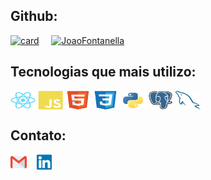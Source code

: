 ## Github:


  [![card](https://github-readme-stats.vercel.app/api?username=JoaoFontanella&theme=dark&show_icons=true)](https://github.com/anuraghazra/github-readme-stats) &nbsp;&nbsp;&nbsp;
  [![JoaoFontanella](https://github-readme-stats.vercel.app/api/top-langs/?username=JoaoFontanella&hide=html&layout=compact&theme=dark)](https://github.com/anuraghazra/github-readme-stats)

## Tecnologias que mais utilizo:

<div style="display: inline_block">
  <img align="center" alt="React" height="30" width="40" src="https://github.com/devicons/devicon/blob/master/icons/react/react-original.svg">
  <img align="center" alt="JS" height="30" width="40" src="https://raw.githubusercontent.com/devicons/devicon/master/icons/javascript/javascript-plain.svg">
  <img align="center" alt="HTML" height="30" width="40" src="https://raw.githubusercontent.com/devicons/devicon/master/icons/html5/html5-original.svg">
  <img align="center" alt="CSS" height="30" width="40" src="https://raw.githubusercontent.com/devicons/devicon/master/icons/css3/css3-original.svg">
  <img align="center" alt="Python" height="30" width="40" src="https://raw.githubusercontent.com/devicons/devicon/master/icons/python/python-original.svg">
  <img align="center" alt="Postgresql" height="30" width="40" src="https://github.com/devicons/devicon/blob/master/icons/postgresql/postgresql-original.svg">
  <img align="center" alt="MySQL" height="30" width="40" src="https://github.com/devicons/devicon/blob/master/icons/mysql/mysql-original.svg">
</div>

## Contato:
  
<div>
<a href = "mailto:contato@joaofontanella31"><img align="center" alt="Stefanos Stamoulis | Gmail" width="26px" src="https://github.com/SatYu26/SatYu26/blob/master/Assets/Gmail.svg" /></a> &nbsp;&nbsp;
<a href="https://www.linkedin.com/in/jo%C3%A3o-victor-macan-fontanella/" target="_blank"><img align="center" alt="Stefanos Stamoulis | Linkedin" width="24px" src="https://github.com/SatYu26/SatYu26/blob/master/Assets/Linkedin.svg" ></a>
</div>
